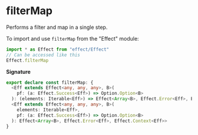 # filterMap

Performs a filter and map in a single step.

To import and use `filterMap` from the "Effect" module:

```ts
import * as Effect from "effect/Effect"
// Can be accessed like this
Effect.filterMap
```

**Signature**

```ts
export declare const filterMap: {
  <Eff extends Effect<any, any, any>, B>(
    pf: (a: Effect.Success<Eff>) => Option.Option<B>
  ): (elements: Iterable<Eff>) => Effect<Array<B>, Effect.Error<Eff>, Effect.Context<Eff>>
  <Eff extends Effect<any, any, any>, B>(
    elements: Iterable<Eff>,
    pf: (a: Effect.Success<Eff>) => Option.Option<B>
  ): Effect<Array<B>, Effect.Error<Eff>, Effect.Context<Eff>>
}
```
